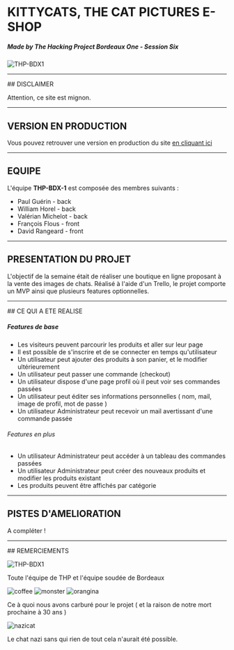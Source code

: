 # KITTYCATS, THE CAT PICTURES E-SHOP
##### Made by The Hacking Project Bordeaux One - Session Six

![THP-BDX1](http://image.noelshack.com/fichiers/2018/48/4/1543504354-thpbdx1.png)

---

## DISCLAIMER

Attention, ce site est mignon.

---

## VERSION EN PRODUCTION

Vous pouvez retrouver une version en production du site [en cliquant ici](test://test.test.test)

---

## EQUIPE

L'équipe **THP-BDX-1** est composée des membres suivants :
* Paul Guérin - back
* William Horel - back
* Valérian Michelot - back
* François Flous - front
* David Rangeard - front

---

## PRESENTATION DU PROJET

L'objectif de la semaine était de réaliser une boutique en ligne proposant à la vente des images de chats. Réalisé à l'aide d'un Trello, le projet comporte un MVP ainsi que plusieurs features optionnelles.

---

## CE QUI A ETE REALISE

##### Features de base
* Les visiteurs peuvent parcourir les produits et aller sur leur page
* Il est possible de s'inscrire et de se connecter en temps qu'utilisateur
* Un utilisateur peut ajouter des produits à son panier, et le modifier ultérieurement
* Un utilisateur peut passer une commande (checkout)
* Un utilisateur dispose d'une page profil où il peut voir ses commandes passées
* Un utilisateur peut éditer ses informations personnelles ( nom, mail, image de profil, mot de passe )
* Un utilisateur Administrateur peut recevoir un mail avertissant d'une commande passée

###### Features en plus
* Un utilisateur Administrateur peut accéder à un tableau des commandes passées
* Un utilisateur Administrateur peut créer des nouveaux produits et modifier les produits existant
* Les produits peuvent être affichés par catégorie

---

## PISTES D'AMELIORATION

A compléter !

---

## REMERCIEMENTS

![THP-BDX1](http://image.noelshack.com/fichiers/2018/48/4/1543504354-thpbdx1.png)


Toute l'équipe de THP et l'équipe soudée de Bordeaux

![coffee](http://image.noelshack.com/fichiers/2018/48/4/1543504475-nescaf-200-g.jpg)
![monster](http://image.noelshack.com/fichiers/2018/48/4/1543504519-3717996-1.jpg)
![orangina](http://image.noelshack.com/fichiers/2018/48/4/1543504628-orangina-sparkling-citrus-beverage-case-330-ml.jpg)


Ce à quoi nous avons carburé pour le projet ( et la raison de notre mort prochaine à 30 ans )

![nazicat](http://image.noelshack.com/fichiers/2018/48/4/1543504345-nazicat.gif)


Le chat nazi sans qui rien de tout cela n'aurait été possible.
